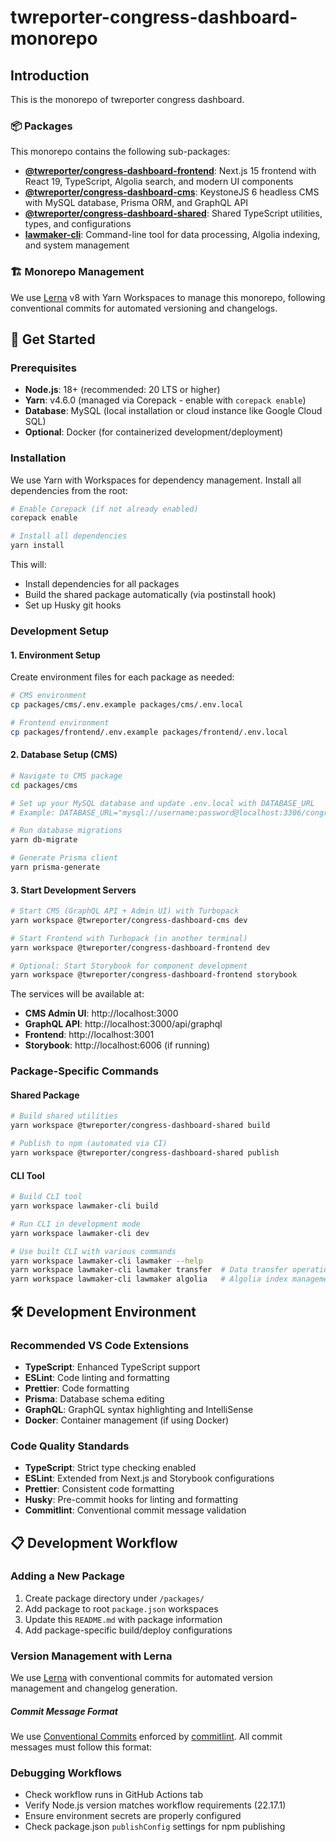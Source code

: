 # twreporter-congress-dashboard-monorepo

## Introduction

This is the monorepo of twreporter congress dashboard.

### 📦 Packages

This monorepo contains the following sub-packages:

- **[@twreporter/congress-dashboard-frontend](./packages/frontend/)**: Next.js 15 frontend with React 19, TypeScript, Algolia search, and modern UI components
- **[@twreporter/congress-dashboard-cms](./packages/cms/)**: KeystoneJS 6 headless CMS with MySQL database, Prisma ORM, and GraphQL API
- **[@twreporter/congress-dashboard-shared](./packages/shared/)**: Shared TypeScript utilities, types, and configurations
- **[lawmaker-cli](./packages/cli/)**: Command-line tool for data processing, Algolia indexing, and system management

### 🏗️ Monorepo Management

We use [Lerna](https://lerna.js.org/) v8 with Yarn Workspaces to manage this monorepo, following conventional commits for automated versioning and changelogs.

## 🚀 Get Started

### Prerequisites

- **Node.js**: 18+ (recommended: 20 LTS or higher)
- **Yarn**: v4.6.0 (managed via Corepack - enable with `corepack enable`)
- **Database**: MySQL (local installation or cloud instance like Google Cloud SQL)
- **Optional**: Docker (for containerized development/deployment)

### Installation

We use Yarn with Workspaces for dependency management. Install all dependencies from the root:

```bash
# Enable Corepack (if not already enabled)
corepack enable

# Install all dependencies
yarn install
```

This will:
- Install dependencies for all packages
- Build the shared package automatically (via postinstall hook)
- Set up Husky git hooks

### Development Setup

#### 1. Environment Setup
Create environment files for each package as needed:
```bash
# CMS environment
cp packages/cms/.env.example packages/cms/.env.local

# Frontend environment  
cp packages/frontend/.env.example packages/frontend/.env.local
```

#### 2. Database Setup (CMS)
```bash
# Navigate to CMS package
cd packages/cms

# Set up your MySQL database and update .env.local with DATABASE_URL
# Example: DATABASE_URL="mysql://username:password@localhost:3306/congress_dashboard"

# Run database migrations
yarn db-migrate

# Generate Prisma client
yarn prisma-generate
```

#### 3. Start Development Servers
```bash
# Start CMS (GraphQL API + Admin UI) with Turbopack
yarn workspace @twreporter/congress-dashboard-cms dev

# Start Frontend with Turbopack (in another terminal)
yarn workspace @twreporter/congress-dashboard-frontend dev

# Optional: Start Storybook for component development
yarn workspace @twreporter/congress-dashboard-frontend storybook
```

The services will be available at:
- **CMS Admin UI**: http://localhost:3000
- **GraphQL API**: http://localhost:3000/api/graphql  
- **Frontend**: http://localhost:3001
- **Storybook**: http://localhost:6006 (if running)

### Package-Specific Commands

#### Shared Package
```bash
# Build shared utilities
yarn workspace @twreporter/congress-dashboard-shared build

# Publish to npm (automated via CI)
yarn workspace @twreporter/congress-dashboard-shared publish
```

#### CLI Tool
```bash
# Build CLI tool
yarn workspace lawmaker-cli build

# Run CLI in development mode
yarn workspace lawmaker-cli dev

# Use built CLI with various commands
yarn workspace lawmaker-cli lawmaker --help
yarn workspace lawmaker-cli lawmaker transfer  # Data transfer operations
yarn workspace lawmaker-cli lawmaker algolia   # Algolia index management
```

## 🛠️ Development Environment

### Recommended VS Code Extensions
- **TypeScript**: Enhanced TypeScript support
- **ESLint**: Code linting and formatting
- **Prettier**: Code formatting
- **Prisma**: Database schema editing
- **GraphQL**: GraphQL syntax highlighting and IntelliSense
- **Docker**: Container management (if using Docker)

### Code Quality Standards
- **TypeScript**: Strict type checking enabled
- **ESLint**: Extended from Next.js and Storybook configurations
- **Prettier**: Consistent code formatting
- **Husky**: Pre-commit hooks for linting and formatting
- **Commitlint**: Conventional commit message validation

## 📋 Development Workflow

### Adding a New Package

1. Create package directory under `/packages/`
2. Add package to root `package.json` workspaces
3. Update this `README.md` with package information
4. Add package-specific build/deploy configurations

### Version Management with Lerna

We use [Lerna](https://lerna.js.org/) with conventional commits for automated version management and changelog generation.

##### Commit Message Format

We use [Conventional Commits](https://www.conventionalcommits.org/) enforced by [commitlint](https://commitlint.js.org/). All commit messages must follow this format:

### Debugging Workflows

- Check workflow runs in GitHub Actions tab
- Verify Node.js version matches workflow requirements (22.17.1)
- Ensure environment secrets are properly configured
- Check package.json `publishConfig` settings for npm publishing
